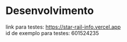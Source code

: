 # Desenvolvimento

link para testes: https://star-rail-info.vercel.app   
id de exemplo para testes: 601524235